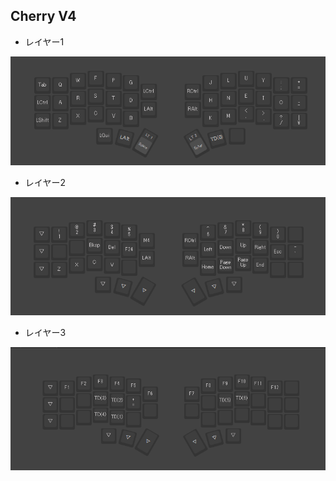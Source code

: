 <detail>

## Cherry V4

- レイヤー1

![](./keyboards/cherry_v4/cherry_v4.layer0.png)

- レイヤー2

![](./keyboards/cherry_v4/cherry_v4.layer1.png)

- レイヤー3

![](./keyboards/cherry_v4/cherry_v4.layer2.png)
